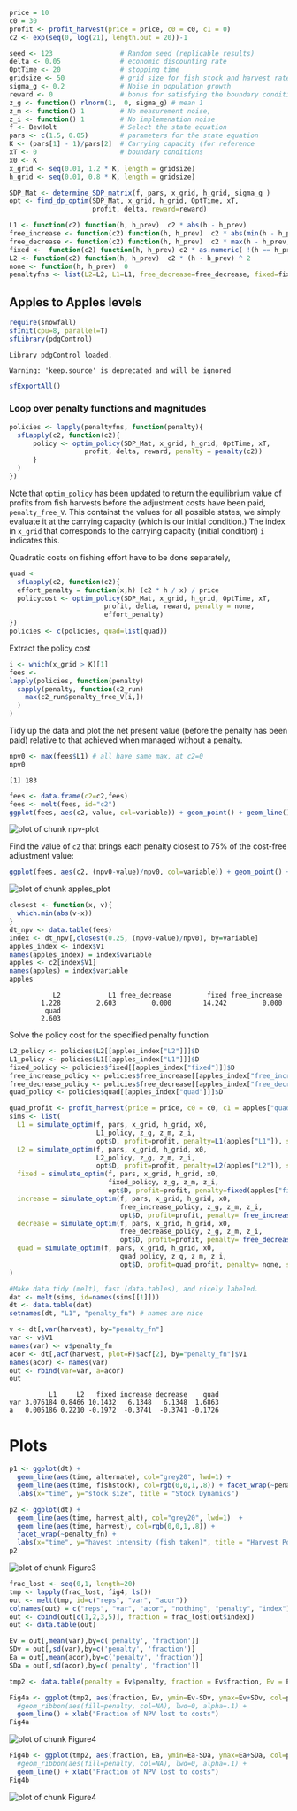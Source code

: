 







```r
price = 10
c0 = 30
profit <- profit_harvest(price = price, c0 = c0, c1 = 0)
c2 <- exp(seq(0, log(21), length.out = 20))-1
```














```r
seed <- 123                 # Random seed (replicable results)
delta <- 0.05               # economic discounting rate
OptTime <- 20               # stopping time
gridsize <- 50              # grid size for fish stock and harvest rate (discretized population)
sigma_g <- 0.2              # Noise in population growth
reward <- 0                 # bonus for satisfying the boundary condition
z_g <- function() rlnorm(1,  0, sigma_g) # mean 1
z_m <- function() 1         # No measurement noise, 
z_i <- function() 1         # No implemenation noise
f <- BevHolt                # Select the state equation
pars <- c(1.5, 0.05)        # parameters for the state equation
K <- (pars[1] - 1)/pars[2]  # Carrying capacity (for reference 
xT <- 0                     # boundary conditions
x0 <- K
x_grid <- seq(0.01, 1.2 * K, length = gridsize)  
h_grid <- seq(0.01, 0.8 * K, length = gridsize)  
```




```r
SDP_Mat <- determine_SDP_matrix(f, pars, x_grid, h_grid, sigma_g )
opt <- find_dp_optim(SDP_Mat, x_grid, h_grid, OptTime, xT, 
                     profit, delta, reward=reward)
```





```r
L1 <- function(c2) function(h, h_prev)  c2 * abs(h - h_prev) 
free_increase <- function(c2) function(h, h_prev)  c2 * abs(min(h - h_prev, 0)) # increasing harvest is free
free_decrease <- function(c2) function(h, h_prev)  c2 * max(h - h_prev, 0) # decreasing harvest is free
fixed <-  function(c2) function(h, h_prev) c2 * as.numeric( !(h == h_prev) )
L2 <- function(c2) function(h, h_prev)  c2 * (h - h_prev) ^ 2
none <- function(h, h_prev)  0
penaltyfns <- list(L2=L2, L1=L1, free_decrease=free_decrease, fixed=fixed, free_increase=free_increase)
```


## Apples to Apples levels


```r
require(snowfall)
sfInit(cpu=8, parallel=T)
sfLibrary(pdgControl)
```

```
Library pdgControl loaded.
```

```
Warning: 'keep.source' is deprecated and will be ignored
```

```r
sfExportAll()
```



### Loop over penalty functions and magnitudes


```r
policies <- lapply(penaltyfns, function(penalty){
  sfLapply(c2, function(c2){
      policy <- optim_policy(SDP_Mat, x_grid, h_grid, OptTime, xT, 
                   profit, delta, reward, penalty = penalty(c2))
      }
  )
})
```


Note that `optim_policy` has been updated to return the equilibrium value of profits from fish harvests before the adjustment costs have been paid, `penalty_free_V`.  This containst the values for all possible states, we simply evaluate it at the carrying capacity (which is our initial condition.)  The index in `x_grid` that corresponds to the carrying capacity (initial condition) `i` indicates this.  



Quadratic costs on fishing effort have to be done separately,


```r
quad <- 
  sfLapply(c2, function(c2){
  effort_penalty = function(x,h) (c2 * h / x) / price
  policycost <- optim_policy(SDP_Mat, x_grid, h_grid, OptTime, xT, 
                        profit, delta, reward, penalty = none, 
                        effort_penalty)
})
policies <- c(policies, quad=list(quad))
```



Extract the policy cost


```r
i <- which(x_grid > K)[1]
fees <- 
lapply(policies, function(penalty) 
  sapply(penalty, function(c2_run)
    max(c2_run$penalty_free_V[i,]) 
  )
)
```



Tidy up the data and plot the net present value (before the penalty has been paid) relative to that achieved when managed without a penalty.  


```r
npv0 <- max(fees$L1) # all have same max, at c2=0 
npv0
```

```
[1] 183
```

```r
fees <- data.frame(c2=c2,fees)
fees <- melt(fees, id="c2")
ggplot(fees, aes(c2, value, col=variable)) + geom_point() + geom_line()
```

![plot of chunk npv-plot](figure/npv-plot.png) 


Find the value of `c2` that brings each penalty closest to 75% of the cost-free adjustment value:


```r
ggplot(fees, aes(c2, (npv0-value)/npv0, col=variable)) + geom_point() + geom_line()
```

![plot of chunk apples_plot](figure/apples_plot.png) 









```r
closest <- function(x, v){
  which.min(abs(v-x))
}
dt_npv <- data.table(fees)
index <- dt_npv[,closest(0.25, (npv0-value)/npv0), by=variable]
apples_index <- index$V1
names(apples_index) = index$variable
apples <- c2[index$V1]
names(apples) = index$variable
apples
```

```
           L2            L1 free_decrease         fixed free_increase 
        1.228         2.603         0.000        14.242         0.000 
         quad 
        2.603 
```


Solve the policy cost for the specified penalty function


```r
L2_policy <- policies$L2[[apples_index["L2"]]]$D
L1_policy <- policies$L1[[apples_index["L1"]]]$D
fixed_policy <- policies$fixed[[apples_index["fixed"]]]$D
free_increase_policy <- policies$free_increase[[apples_index["free_increase"]]]$D
free_decrease_policy <- policies$free_decrease[[apples_index["free_decrease"]]]$D
quad_policy <- policies$quad[[apples_index["quad"]]]$D
```



```r
quad_profit <- profit_harvest(price = price, c0 = c0, c1 = apples["quad"]) 
sims <- list(
  L1 = simulate_optim(f, pars, x_grid, h_grid, x0, 
                      L1_policy, z_g, z_m, z_i, 
                      opt$D, profit=profit, penalty=L1(apples["L1"]), seed=seed), 
  L2 = simulate_optim(f, pars, x_grid, h_grid, x0, 
                      L2_policy, z_g, z_m, z_i, 
                      opt$D, profit=profit, penalty=L2(apples["L2"]), seed=seed),
  fixed = simulate_optim(f, pars, x_grid, h_grid, x0, 
                         fixed_policy, z_g, z_m, z_i, 
                         opt$D, profit=profit, penalty=fixed(apples["fixed"]), seed=seed),
  increase = simulate_optim(f, pars, x_grid, h_grid, x0, 
                            free_increase_policy, z_g, z_m, z_i, 
                            opt$D, profit=profit, penalty= free_increase(apples["increase"]), seed=seed),
  decrease = simulate_optim(f, pars, x_grid, h_grid, x0, 
                            free_decrease_policy, z_g, z_m, z_i, 
                            opt$D, profit=profit, penalty= free_decrease(apples["decrease"]), seed=seed),
  quad = simulate_optim(f, pars, x_grid, h_grid, x0, 
                            quad_policy, z_g, z_m, z_i, 
                            opt$D, profit=quad_profit, penalty= none, seed=seed)
)
```




```r
#Make data tidy (melt), fast (data.tables), and nicely labeled.
dat <- melt(sims, id=names(sims[[1]]))  
dt <- data.table(dat)
setnames(dt, "L1", "penalty_fn") # names are nice
```





```r
v <- dt[,var(harvest), by="penalty_fn"]
var <- v$V1
names(var) <- v$penalty_fn
acor <- dt[,acf(harvest, plot=F)$acf[2], by="penalty_fn"]$V1
names(acor) <- names(var)
out <- rbind(var=var, a=acor)
out
```

```
          L1     L2   fixed increase decrease    quad
var 3.076184 0.8466 10.1432   6.1348   6.1348  1.6863
a   0.005186 0.2210 -0.1972  -0.3741  -0.3741 -0.1726
```






# Plots 



```r
p1 <- ggplot(dt) +
  geom_line(aes(time, alternate), col="grey20", lwd=1) +
  geom_line(aes(time, fishstock), col=rgb(0,0,1,.8)) + facet_wrap(~penalty_fn) + 
  labs(x="time", y="stock size", title = "Stock Dynamics")
```



```r
p2 <- ggplot(dt) +
  geom_line(aes(time, harvest_alt), col="grey20", lwd=1)  +
  geom_line(aes(time, harvest), col=rgb(0,0,1,.8)) + 
  facet_wrap(~penalty_fn) + 
  labs(x="time", y="havest intensity (fish taken)", title = "Harvest Policy Dynamics")
p2
```

![plot of chunk Figure3](figure/Figure3.png) 






```r
frac_lost <- seq(0,1, length=20)
tmp <- lapply(frac_lost, fig4, ls())
out <- melt(tmp, id=c("reps", "var", "acor"))
colnames(out) = c("reps", "var", "acor", "nothing", "penalty", "index")
out <- cbind(out[c(1,2,3,5)], fraction = frac_lost[out$index])
out <- data.table(out)

Ev = out[,mean(var),by=c('penalty', 'fraction')]
SDv = out[,sd(var),by=c('penalty', 'fraction')]
Ea = out[,mean(acor),by=c('penalty', 'fraction')]
SDa = out[,sd(acor),by=c('penalty', 'fraction')]

tmp2 <- data.table(penalty = Ev$penalty, fraction = Ev$fraction, Ev = Ev$V1, Ea = Ea$V1, SDv=SDv$V1, SDa = SDa$V1)

Fig4a <- ggplot(tmp2, aes(fraction, Ev, ymin=Ev-SDv, ymax=Ev+SDv, col=penalty)) + 
  #geom_ribbon(aes(fill=penalty, col=NA), lwd=0, alpha=.1) + 
  geom_line() + xlab("Fraction of NPV lost to costs")
Fig4a
```

![plot of chunk Figure4](figure/Figure41.png) 

```r
Fig4b <- ggplot(tmp2, aes(fraction, Ea, ymin=Ea-SDa, ymax=Ea+SDa, col=penalty)) + 
  #geom_ribbon(aes(fill=penalty, col=NA), lwd=0, alpha=.1) + 
  geom_line() + xlab("Fraction of NPV lost to costs")
Fig4b
```

![plot of chunk Figure4](figure/Figure42.png) 

